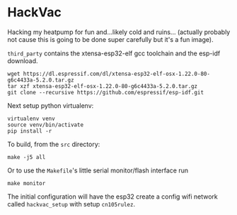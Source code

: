 HackVac
=======

Hacking my heatpump for fun and...likely cold and ruins... (actually probably not cause this is going to be done super carefully but it's a fun image).

`third_party` contains the xtensa-esp32-elf gcc toolchain and the esp-idf download.
```
wget https://dl.espressif.com/dl/xtensa-esp32-elf-osx-1.22.0-80-g6c4433a-5.2.0.tar.gz
tar xzf xtensa-esp32-elf-osx-1.22.0-80-g6c4433a-5.2.0.tar.gz
git clone --recursive https://github.com/espressif/esp-idf.git
```

Next setup python virtualenv:
```
virtualenv venv
source venv/bin/activate
pip install -r
```

To build, from the `src` directory:
```
make -j5 all
```

Or to use the `Makefile`'s little serial monitor/flash interface run
```
make monitor
```

The initial configuration will have the esp32 create a config wifi network
called `hackvac_setup` with setup `cn105rulez`.
